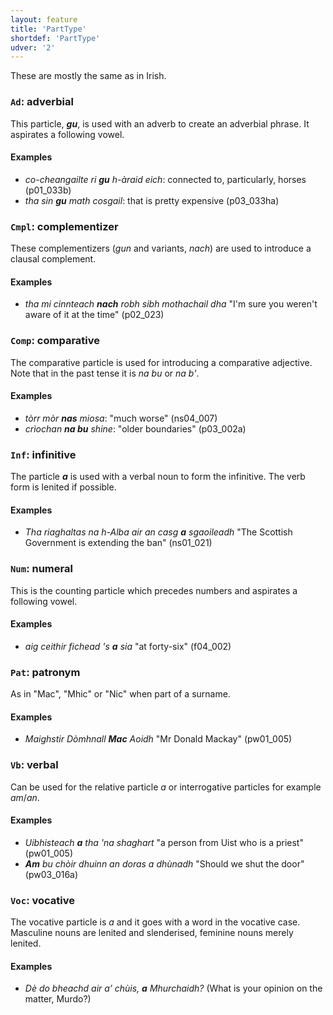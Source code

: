 ```yaml
---
layout: feature
title: 'PartType'
shortdef: 'PartType'
udver: '2'
---
```

These are mostly the same as in Irish.

### <a name="Ad">`Ad`</a>: adverbial

This particle, _**gu**_, is used with an adverb to create an adverbial phrase.
It aspirates a following vowel.

#### Examples

* _co-cheangailte ri **gu** h-àraid eich_: connected to, particularly, horses (p01\_033b)
* _tha sin **gu** math cosgail_: that is pretty expensive (p03\_033ha)

### <a name="Cmpl">`Cmpl`</a>: complementizer

These complementizers (_gun_ and variants, _nach_) are used to introduce a clausal complement.

#### Examples

* _tha mi cinnteach **nach** robh sibh mothachail dha_ "I'm sure you weren't aware of it at the time" (p02\_023)

### <a name="Comp">`Comp`</a>: comparative

The comparative particle is used for introducing a comparative adjective.
Note that in the past tense it is _na bu_ or _na b'_.

#### Examples

* _tòrr mòr **nas** miosa_: "much worse" (ns04\_007)
* _crìochan **na bu** shine_: "older boundaries" (p03\_002a)

### <a name="Inf">`Inf`</a>: infinitive

The particle _<b>a</b>_ is used with a verbal noun to form the infinitive. The verb form is lenited if possible.

#### Examples

* _Tha riaghaltas na h-Alba air an casg <b>a</b> sgaoileadh_ "The Scottish Government is extending the ban" (ns01\_021)

### <a name="Num">`Num`</a>: numeral

This is the counting particle which precedes numbers and aspirates a following vowel.

#### Examples

* _aig ceithir fichead 's **a** sia_ "at forty-six" (f04\_002)

### <a name="Pat">`Pat`</a>: patronym

As in "Mac", "Mhic" or "Nic" when part of a surname.

#### Examples

* _Maighstir Dòmhnall **Mac** Aoidh_ "Mr Donald Mackay" (pw01\_005)

### <a name="Vb">`Vb`</a>: verbal

Can be used for the relative particle _a_ or interrogative particles for example _am_/_an_.

#### Examples

* _Uibhisteach **a** tha 'na shaghart_ "a person from Uist who is a priest" (pw01\_005)
* _**Am** bu chòir dhuinn an doras a dhùnadh_ "Should we shut the door" (pw03\_016a)

### <a name="Voc">`Voc`</a>: vocative

The vocative particle is _a_ and it goes with a word in the vocative case.
Masculine nouns are lenited and slenderised, feminine nouns merely lenited.

#### Examples

* _Dè do bheachd air a’ chùis, **a** Mhurchaidh?_ (What is your opinion on the matter, Murdo?)
<!-- Interlanguage links updated Po lis 14 15:34:52 CET 2022 -->
